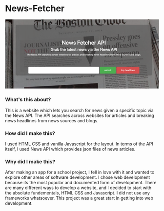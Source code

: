 # News-Fetcher
![alt text](https://github.com/philiponions/News-Fetcher/blob/master/prev.png?raw=true)
### What's this about?
This is a website which lets you search for news given a specific topic via the News API. The API searches across websites for articles and breaking news headlines from news sources and blogs.
### How did I make this?
I used HTML CSS and vanilla Javascript for the layout.
In terms of the API itself, I used News API which provides json files of news articles.
### Why did I make this?
After making an app for a school project, I fell in love with it and wanted to explore other areas of software development. I chose web development because its the most
popular and documented form of development. There are many different ways to develop a website, and I decided to start with the absolute fundementals, HTML CSS and Javascript.
I did not use any frameworks whatsoever. This project was a great start in getting into web development.

